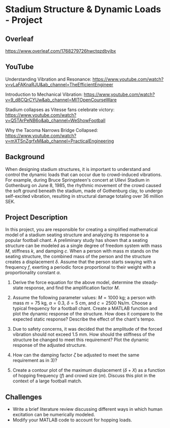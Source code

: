# Stadium Structure & Dynamic Loads - Project

## Overleaf
https://www.overleaf.com/1768279726hwctqzdbyjbx

## YouTube
Understanding Vibration and Resonance:
https://www.youtube.com/watch?v=vLaFAKnaRJU&ab_channel=TheEfficientEngineer

Introduction to Mechanical Vibration:
https://www.youtube.com/watch?v=9_d8CQrCYUw&ab_channel=MITOpenCourseWare

Stadium collapses as Vitesse fans celebrate victory:
https://www.youtube.com/watch?v=Q5TArPeNB6o&ab_channel=WeShowFootball

Why the Tacoma Narrows Bridge Collapsed:
https://www.youtube.com/watch?v=mXTSnZgrfxM&ab_channel=PracticalEngineering

## Background
When designing stadium structures, it is important to understand and control the dynamic loads that can occur due to crowd-induced vibrations. For example, during Bruce Springsteen's concert at Ullevi Stadium in Gothenburg on June 8, 1985, the rhythmic movement of the crowd caused the soft ground beneath the stadium, made of Gothenburg clay, to undergo self-excited vibration, resulting in structural damage totaling over 36 million SEK.

## Project Description
In this project, you are responsible for creating a simplified mathematical model of a stadium seating structure and analyzing its response to a popular football chant. A preliminary study has shown that a seating structure can be modeled as a single degree of freedom system with mass $M$, stiffness $k$, and damping $c$. When a person with mass $m$ stands on the seating structure, the combined mass of the person and the structure creates a displacement $\delta$. Assume that the person starts swaying with a frequency $f$, exerting a periodic force proportional to their weight with a proportionality constant $\alpha$.

1. Derive the force equation for the above model, determine the steady-state response, and find the amplification factor $M$.

2. Assume the following parameter values: $M = 1000$ kg; a person with mass $m = 75$ kg, $\alpha = 0.3$, $\delta = 5$ cm, and $c = 2500$ Ns/m. Choose a typical frequency for a football chant. Create a MATLAB function and plot the dynamic response of the structure. How does it compare to the expected static response? Describe the effect of the chant's tempo.

3. Due to safety concerns, it was decided that the amplitude of the forced vibration should not exceed $1.5$ mm. How should the stiffness of the structure be changed to meet this requirement? Plot the dynamic response of the adjusted structure.

4. How can the damping factor $\zeta$ be adjusted to meet the same requirement as in 3)?

5. Create a contour plot of the maximum displacement $(\delta+X)$ as a function of hopping frequency $(f)$ and crowd size $(m)$. Discuss this plot in the context of a large football match.

## Challenges
- Write a brief literature review discussing different ways in which human excitation can be numerically modeled.
- Modify your MATLAB code to account for hopping loads.
